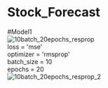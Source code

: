 # Stock_Forecast
#Model1  
![10batch_20epochs_resprop](https://user-images.githubusercontent.com/45307224/59323304-181e9d80-8d15-11e9-98c6-1d26a7637bcd.jpg)  
loss = 'mse'  
optimizer = 'rmsprop'  
batch_size = 10  
epochs = 20  
![10batch_20epochs_resprop_2](https://user-images.githubusercontent.com/45307224/59323652-8748c180-8d16-11e9-9e02-3410bf863f93.jpg)






